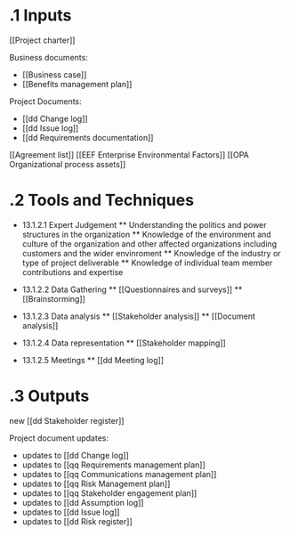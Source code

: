 # .1 Inputs
[[Project charter]]

 Business documents:
* [[Business case]]
* [[Benefits management plan]]

Project Documents:
* [[dd Change log]]
* [[dd Issue log]]
* [[dd Requirements documentation]]

[[Agreement list]]
[[EEF Enterprise Environmental Factors]]
[[OPA Organizational process assets]]

# .2 Tools and Techniques
* 13.1.2.1 Expert Judgement
** Understanding the politics and power structures in the organization
** Knowledge of the environment and culture of the organization and other affected organizations including customers and the wider envinroment
** Knowledge of the industry or type of project deliverable
** Knowledge of individual team member contributions and expertise

* 13.1.2.2 Data Gathering
** [[Questionnaires and surveys]]
** [[Brainstorming]]
* 13.1.2.3 Data analysis
** [[Stakeholder analysis]]
** [[Document analysis]]
* 13.1.2.4 Data representation
** [[Stakeholder mapping]]
* 13.1.2.5 Meetings
** [[dd Meeting log]]

# .3 Outputs
new [[dd Stakeholder register]]

Project document updates:
* updates to [[dd Change log]]
* updates to [[qq Requirements management plan]]
* updates to [[qq Communications management plan]]
* updates to [[qq Risk Management plan]]
* updates to [[qq Stakeholder engagement plan]]
* updates to [[dd Assumption log]]
* updates to [[dd Issue log]]
* updates to [[dd Risk register]]




